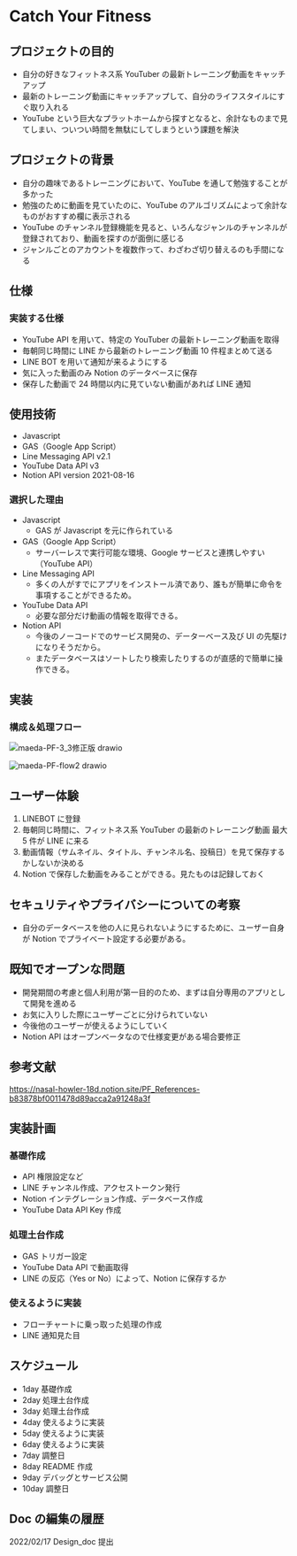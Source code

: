 # Catch Your Fitness

## プロジェクトの目的

- 自分の好きなフィットネス系 YouTuber の最新トレーニング動画をキャッチアップ
- 最新のトレーニング動画にキャッチアップして、自分のライフスタイルにすぐ取り入れる
- YouTube という巨大なプラットホームから探すとなると、余計なものまで見てしまい、ついつい時間を無駄にしてしまうという課題を解決

## プロジェクトの背景

- 自分の趣味であるトレーニングにおいて、YouTube を通して勉強することが多かった
- 勉強のために動画を見ていたのに、YouTube のアルゴリズムによって余計なものがおすすめ欄に表示される
- YouTube のチャンネル登録機能を見ると、いろんなジャンルのチャンネルが登録されており、動画を探すのが面倒に感じる
- ジャンルごとのアカウントを複数作って、わざわざ切り替えるのも手間になる

## 仕様

### 実装する仕様

- YouTube API を用いて、特定の YouTuber の最新トレーニング動画を取得
- 毎朝同じ時間に LINE から最新のトレーニング動画 10 件程まとめて送る
- LINE BOT を用いて通知が来るようにする
- 気に入った動画のみ Notion のデータベースに保存
- 保存した動画で 24 時間以内に見ていない動画があれば LINE 通知

## 使用技術

- Javascript
- GAS（Google App Script）
- Line Messaging API v2.1
- YouTube Data API v3
- Notion API version 2021-08-16

### 選択した理由

- Javascript
  - GAS が Javascript を元に作られている
- GAS（Google App Script）
  - サーバーレスで実行可能な環境、Google サービスと連携しやすい（YouTube API）
- Line Messaging API
  - 多くの人がすでにアプリをインストール済であり、誰もが簡単に命令を事項することができるため。
- YouTube Data API
  - 必要な部分だけ動画の情報を取得できる。
- Notion API
  - 今後のノーコードでのサービス開発の、データーベース及び UI の先駆けになりそうだから。
  - またデータベースはソートしたり検索したりするのが直感的で簡単に操作できる。

## 実装

### 構成＆処理フロー

![maeda-PF-3_3修正版 drawio](https://user-images.githubusercontent.com/73515602/156562243-63e84d3a-5fb9-4bb9-bcf6-a6bb1ccb894b.png)

![maeda-PF-flow2 drawio](https://user-images.githubusercontent.com/73515602/156562458-c6fc6fc1-8d90-492c-a3fc-8d84c3dfb45b.png)

## ユーザー体験

1. LINEBOT に登録
2. 毎朝同じ時間に、フィットネス系 YouTuber の最新のトレーニング動画 最大 5 件が LINE に来る
3. 動画情報（サムネイル、タイトル、チャンネル名、投稿日）を見て保存するかしないか決める
4. Notion で保存した動画をみることができる。見たものは記録しておく

## セキュリティやプライバシーについての考察

- 自分のデータベースを他の人に見られないようにするために、ユーザー自身が Notion でプライベート設定する必要がある。

## 既知でオープンな問題

- 開発期間の考慮と個人利用が第一目的のため、まずは自分専用のアプリとして開発を進める
- お気に入りした際にユーザーごとに分けられていない
- 今後他のユーザーが使えるようにしていく
- Notion API はオープンベータなので仕様変更がある場合要修正

## 参考文献

https://nasal-howler-18d.notion.site/PF_References-b83878bf0011478d89acca2a91248a3f

## 実装計画

### 基礎作成

- API 権限設定など
- LINE チャンネル作成、アクセストークン発行
- Notion インテグレーション作成、データベース作成
- YouTube Data API Key 作成

### 処理土台作成

- GAS トリガー設定
- YouTube Data API で動画取得
- LINE の反応（Yes or No）によって、Notion に保存するか

### 使えるように実装

- フローチャートに乗っ取った処理の作成
- LINE 通知見た目

## スケジュール

- 1day 基礎作成
- 2day 処理土台作成
- 3day 処理土台作成
- 4day 使えるように実装
- 5day 使えるように実装
- 6day 使えるように実装
- 7day 調整日
- 8day README 作成
- 9day デバッグとサービス公開
- 10day 調整日

## Doc の編集の履歴

2022/02/17 Design_doc 提出

<!-- [編集日、編集者、何をしたのか、の 3 つ組を書く] -->
